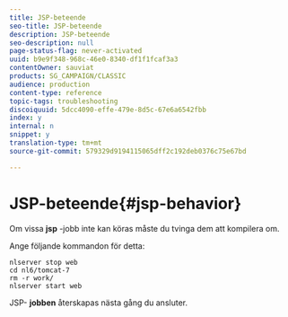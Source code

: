 ```yaml
---
title: JSP-beteende
seo-title: JSP-beteende
description: JSP-beteende
seo-description: null
page-status-flag: never-activated
uuid: b9e9f348-968c-46e0-8340-df1f1fcaf3a3
contentOwner: sauviat
products: SG_CAMPAIGN/CLASSIC
audience: production
content-type: reference
topic-tags: troubleshooting
discoiquuid: 5dcc4090-effe-479e-8d5c-67e6a6542fbb
index: y
internal: n
snippet: y
translation-type: tm+mt
source-git-commit: 579329d9194115065dff2c192deb0376c75e67bd

---
```



# JSP-beteende{#jsp-behavior}

Om vissa **jsp** -jobb inte kan köras måste du tvinga dem att kompilera om.

Ange följande kommandon för detta:

```
nlserver stop web
cd nl6/tomcat-7
rm -r work/
nlserver start web
```

JSP- **jobben** återskapas nästa gång du ansluter.
